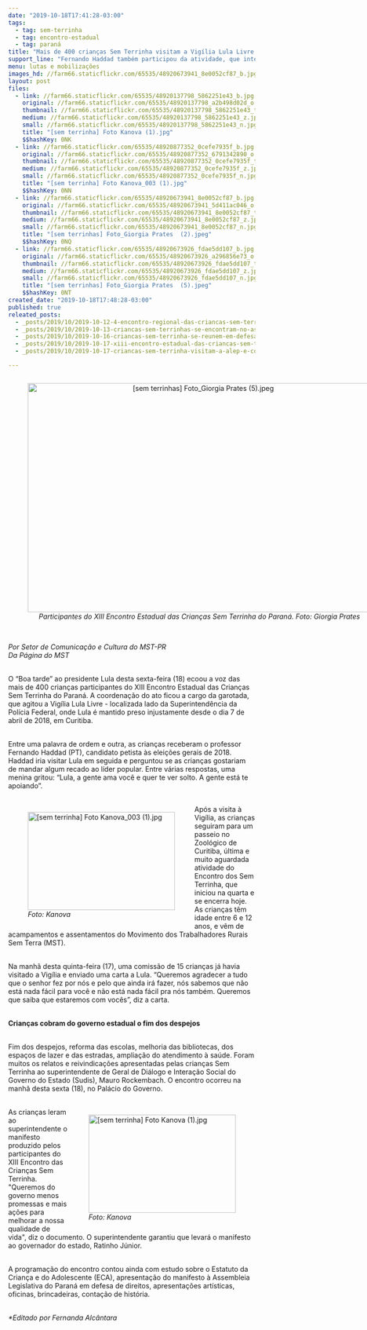 ```yaml
---
date: "2019-10-18T17:41:28-03:00"
tags:
  - tag: sem-terrinha
  - tag: encontro-estadual
  - tag: paraná
title: "Mais de 400 crianças Sem Terrinha visitam a Vigília Lula Livre ao lado de Haddad "
support_line: "Fernando Haddad também participou da atividade, que integra o XIII Encontro Estadual das Crianças Sem Terrinha do Paraná"
menu: lutas e mobilizações
images_hd: //farm66.staticflickr.com/65535/48920673941_8e0052cf87_b.jpg
layout: post
files:
  - link: //farm66.staticflickr.com/65535/48920137798_5862251e43_b.jpg
    original: //farm66.staticflickr.com/65535/48920137798_a2b498d02d_o.jpg
    thumbnail: //farm66.staticflickr.com/65535/48920137798_5862251e43_t.jpg
    medium: //farm66.staticflickr.com/65535/48920137798_5862251e43_z.jpg
    small: //farm66.staticflickr.com/65535/48920137798_5862251e43_n.jpg
    title: "[sem terrinha] Foto Kanova (1).jpg"
    $$hashKey: 0NK
  - link: //farm66.staticflickr.com/65535/48920877352_0cefe7935f_b.jpg
    original: //farm66.staticflickr.com/65535/48920877352_6791342890_o.jpg
    thumbnail: //farm66.staticflickr.com/65535/48920877352_0cefe7935f_t.jpg
    medium: //farm66.staticflickr.com/65535/48920877352_0cefe7935f_z.jpg
    small: //farm66.staticflickr.com/65535/48920877352_0cefe7935f_n.jpg
    title: "[sem terrinha] Foto Kanova_003 (1).jpg"
    $$hashKey: 0NN
  - link: //farm66.staticflickr.com/65535/48920673941_8e0052cf87_b.jpg
    original: //farm66.staticflickr.com/65535/48920673941_5d411ac046_o.jpg
    thumbnail: //farm66.staticflickr.com/65535/48920673941_8e0052cf87_t.jpg
    medium: //farm66.staticflickr.com/65535/48920673941_8e0052cf87_z.jpg
    small: //farm66.staticflickr.com/65535/48920673941_8e0052cf87_n.jpg
    title: "[sem terrinhas] Foto_Giorgia Prates  (2).jpeg"
    $$hashKey: 0NQ
  - link: //farm66.staticflickr.com/65535/48920673926_fdae5dd107_b.jpg
    original: //farm66.staticflickr.com/65535/48920673926_a296856e73_o.jpg
    thumbnail: //farm66.staticflickr.com/65535/48920673926_fdae5dd107_t.jpg
    medium: //farm66.staticflickr.com/65535/48920673926_fdae5dd107_z.jpg
    small: //farm66.staticflickr.com/65535/48920673926_fdae5dd107_n.jpg
    title: "[sem terrinhas] Foto_Giorgia Prates  (5).jpeg"
    $$hashKey: 0NT
created_date: "2019-10-18T17:48:28-03:00"
published: true
releated_posts:
  - _posts/2019/10/2019-10-12-4-encontro-regional-das-criancas-sem-terra-regional-vale-do-rio-doce-mg.md
  - _posts/2019/10/2019-10-13-criancas-sem-terrinhas-se-encontram-no-assentamento-conquista-dos-palmares-em-sc.md
  - _posts/2019/10/2019-10-16-criancas-sem-terrinha-se-reunem-em-defesa-de-brincar-e-lutar-no-parana.md
  - _posts/2019/10/2019-10-17-xiii-encontro-estadual-das-criancas-sem-terrinha-reune-400-participantes-no-parana.md
  - _posts/2019/10/2019-10-17-criancas-sem-terrinha-visitam-a-alep-e-cobram-fim-dos-despejos-isso-tem-que-parar.md

---
```

<div style="text-align:center">
<figure class="image" style="display:inline-block"><img alt="[sem terrinhas] Foto_Giorgia Prates  (5).jpeg" height="467" src="//farm66.staticflickr.com/65535/48920673926_fdae5dd107_b.jpg" width="700" />
<figcaption><em>Participantes do XIII Encontro Estadual das Crian&ccedil;as Sem Terrinha do Paran&aacute;. Foto: Giorgia Prates</em></figcaption>
</figure>
</div>

<p><br />
<em>Por Setor de Comunica&ccedil;&atilde;o e Cultura do MST-PR&nbsp;<br />
Da P&aacute;gina do MST</em><br />
&nbsp;</p>

<p>O &ldquo;Boa tarde&rdquo; ao presidente Lula desta sexta-feira (18) ecoou a voz das mais de 400 crian&ccedil;as participantes do XIII Encontro Estadual das Crian&ccedil;as Sem Terrinha do Paran&aacute;. A coordena&ccedil;&atilde;o do ato ficou a cargo da garotada, que agitou a Vig&iacute;lia Lula Livre - localizada lado da Superintend&ecirc;ncia da Pol&iacute;cia Federal, onde Lula &eacute; mantido preso injustamente desde o dia 7 de abril de 2018, em Curitiba.&nbsp;<br />
&nbsp;</p>

<p>Entre uma palavra de ordem e outra, as crian&ccedil;as receberam o professor Fernando Haddad (PT), candidato petista &agrave;s elei&ccedil;&otilde;es gerais de 2018. Haddad iria visitar Lula em seguida e&nbsp;perguntou se as crian&ccedil;as gostariam de mandar algum recado ao l&iacute;der popular. Entre v&aacute;rias respostas, uma menina gritou: &ldquo;Lula, a gente ama voc&ecirc; e quer te ver solto. A gente est&aacute; te apoiando&rdquo;.<br />
&nbsp;</p>

<figure class="image" style="float:left"><img alt="[sem terrinha] Foto Kanova_003 (1).jpg" height="200" src="//farm66.staticflickr.com/65535/48920877352_0cefe7935f_b.jpg" width="300" />
<figcaption><em>Foto: Kanova</em></figcaption>
</figure>

<p>Ap&oacute;s a visita &agrave; Vig&iacute;lia, as crian&ccedil;as seguiram para um passeio no Zool&oacute;gico de Curitiba, &uacute;ltima e muito aguardada atividade do Encontro dos Sem Terrinha, que iniciou na quarta e se encerra hoje. As crian&ccedil;as t&ecirc;m idade entre 6 e 12 anos, e v&ecirc;m de acampamentos e assentamentos do Movimento dos Trabalhadores Rurais Sem Terra (MST).&nbsp;<br />
&nbsp;</p>

<p>Na manh&atilde; desta quinta-feira (17), uma comiss&atilde;o de 15 crian&ccedil;as j&aacute; havia visitado a Vig&iacute;lia e enviado uma carta a Lula. &ldquo;Queremos agradecer a tudo que o senhor fez por n&oacute;s e pelo que ainda ir&aacute; fazer, n&oacute;s sabemos que n&atilde;o est&aacute; nada f&aacute;cil para voc&ecirc; e n&atilde;o est&aacute; nada f&aacute;cil pra n&oacute;s tamb&eacute;m. Queremos que saiba que estaremos com voc&ecirc;s&rdquo;, diz a carta.&nbsp;&nbsp;<br />
&nbsp;</p>

<p><strong>Crian&ccedil;as cobram do governo estadual o fim dos despejos&nbsp;</strong><br />
&nbsp;</p>

<p>Fim dos despejos, reforma das escolas, melhoria das bibliotecas, dos espa&ccedil;os de lazer e das estradas, amplia&ccedil;&atilde;o do atendimento &agrave; sa&uacute;de. Foram muitos os relatos e reivindica&ccedil;&otilde;es apresentadas pelas crian&ccedil;as Sem Terrinha ao superintendente de Geral de Di&aacute;logo e Intera&ccedil;&atilde;o Social do Governo do Estado (Sudis), Mauro Rockembach. O encontro ocorreu na manh&atilde; desta sexta (18), no Pal&aacute;cio do Governo.&nbsp;<br />
&nbsp;</p>

<figure class="image" style="float:right"><img alt="[sem terrinha] Foto Kanova (1).jpg" height="200" src="//farm66.staticflickr.com/65535/48920137798_5862251e43_b.jpg" width="300" />
<figcaption><em>Foto: Kanova</em></figcaption>
</figure>

<p>As crian&ccedil;as leram ao superintendente o manifesto produzido pelos participantes do XIII Encontro das Crian&ccedil;as Sem Terrinha. &quot;Queremos do governo menos promessas e mais a&ccedil;&otilde;es para melhorar a nossa qualidade de vida&quot;, diz o documento. O superintendente garantiu que levar&aacute; o manifesto ao governador do estado, Ratinho J&uacute;nior.</p>

<p><br />
A programa&ccedil;&atilde;o do encontro contou ainda com estudo sobre o Estatuto da Crian&ccedil;a e do Adolescente (ECA), apresenta&ccedil;&atilde;o do manifesto &agrave; Assembleia Legislativa do Paran&aacute; em defesa de direitos, apresenta&ccedil;&otilde;es art&iacute;sticas, oficinas, brincadeiras, conta&ccedil;&atilde;o de hist&oacute;ria.&nbsp;</p>

<p><br />
<em>*Editado por Fernanda Alc&acirc;ntara</em></p>
